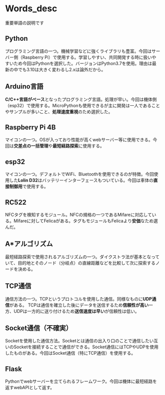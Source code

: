 # Words_desc
重要単語の説明です


## Python
プログラミング言語の一つ。機械学習などに強くライブラリも豊富。今回はサーバー側（Raspberry Pi）で使用する。学習しやすい、共同開発する時に扱いやすいため今回はPythonを選択した。バージョンはPython3.7を使用。理由は最新の中でも3.10は大きく変わるし2.xは論外だから。


## Arduino言語
**C/C++言語がベース**となったプログラミング言語。処理が早い。今回は機体側（esp32）で使用する。MicroPythonも使用できるが主に開発は一人であることやサンプルが多いこと、**処理速度重視**のため選択した。


## Raspberry Pi 4B
マイコンの一つ。OSが入っており性能が高くwebサーバー等に使用できる。今回は**交差点の一括管理**や**最短経路探索**に使用する。


## esp32
マイコンの一つ。デフォルトでWiFi、Bluetoothを使用できるのが特徴。今回使用した**Lolin D32**はバッテリーインターフェースもついている。今回は車体の**直接制御用**で使用する。


## RC522
NFCタグを検知するモジュール。NFCの規格の一つであるMifareに対応している。Mifareに対してFelicaがある。タグもモジュールもFelicaより**安価**なため選んだ。


## A*アルゴリズム
最短経路探索で使用されるアルゴリズムの一つ。ダイクストラ法が基本となっていて、目的地とそのノード（分岐点）の直線距離などを比較して次に探索するノードを決める。


## TCP通信
通信方法の一つ。TCPというプロトコルを使用した通信。同様なものに**UDP通信**がある。
TCPは通信を確立した後にデータを送信するため**信頼性が高い**一方、UDPは一方的に送り付けるため**送信速度は早い**が信頼性は低い。

## Socket通信（不確実）
Socketを使用した通信方法。Socketとは通信の出入り口のことで通信したい互いのSocketを接続することで通信ができる。Socket通信にはTCPやUDPを使用したものがある。今回はSocket通信（特にTCP通信）を使用する。

## Flask
Pythonでwebサーバーを立てられるフレームワーク。今回は機体に最短経路を返すwebAPIとして返す。